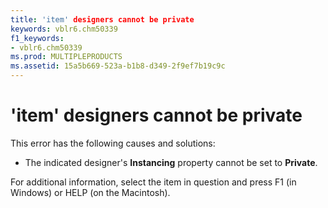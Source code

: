 ```yaml
---
title: 'item' designers cannot be private
keywords: vblr6.chm50339
f1_keywords:
- vblr6.chm50339
ms.prod: MULTIPLEPRODUCTS
ms.assetid: 15a5b669-523a-b1b8-d349-2f9ef7b19c9c
---
```



# 'item' designers cannot be private

This error has the following causes and solutions:



- The indicated designer's  **Instancing** property cannot be set to **Private**.
    

For additional information, select the item in question and press F1 (in Windows) or HELP (on the Macintosh).

